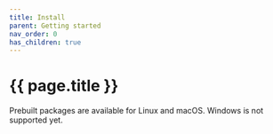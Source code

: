 ```yaml
---
title: Install
parent: Getting started
nav_order: 0
has_children: true
---
```


# {{ page.title }}

Prebuilt packages are available for Linux and macOS. Windows is not supported yet.